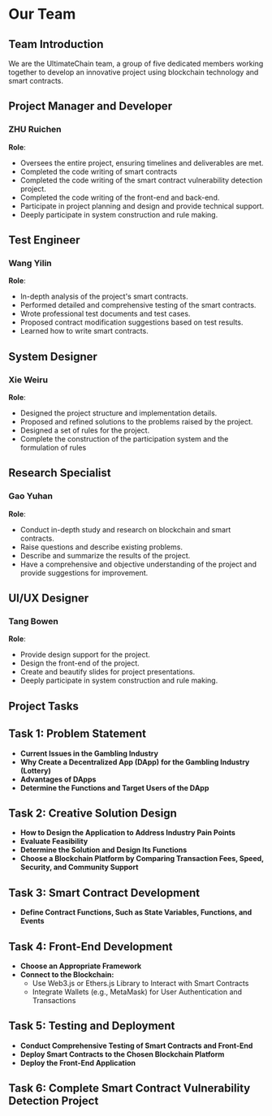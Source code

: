 # Our Team


## Team Introduction

We are the UltimateChain team, a group of five dedicated members working together to develop an innovative project using blockchain technology and smart contracts.

## Project Manager and Developer

### ZHU Ruichen

**Role**:

- Oversees the entire project, ensuring timelines and deliverables are met.
- Completed the code writing of smart contracts
- Completed the code writing of the smart contract vulnerability detection project.
- Completed the code writing of the front-end and back-end.
- Participate in project planning and design and provide technical support.
- Deeply participate in system construction and rule making.

## Test Engineer

### Wang Yilin

**Role**:
- In-depth analysis of the project's smart contracts.
- Performed detailed and comprehensive testing of the smart contracts.
- Wrote professional test documents and test cases.
- Proposed contract modification suggestions based on test results.
- Learned how to write smart contracts.

## System Designer

### Xie Weiru

**Role**:
- Designed the project structure and implementation details. 
- Proposed and refined solutions to the problems raised by the project.
- Designed a set of rules for the project.
- Complete the construction of the participation system and the formulation of rules

## Research Specialist

### Gao Yuhan

**Role**:
- Conduct in-depth study and research on blockchain and smart contracts.
- Raise questions and describe existing problems.
- Describe and summarize the results of the project.
- Have a comprehensive and objective understanding of the project and provide suggestions for improvement.


## UI/UX Designer

### Tang Bowen

**Role**:
- Provide design support for the project.
- Design the front-end of the project.
- Create and beautify slides for project presentations.
- Deeply participate in system construction and rule making.

## Project Tasks

## Task 1: Problem Statement

- **Current Issues in the Gambling Industry**
- **Why Create a Decentralized App (DApp) for the Gambling Industry (Lottery)**
- **Advantages of DApps**
- **Determine the Functions and Target Users of the DApp**

## Task 2: Creative Solution Design

- **How to Design the Application to Address Industry Pain Points**
- **Evaluate Feasibility**
- **Determine the Solution and Design Its Functions**
- **Choose a Blockchain Platform by Comparing Transaction Fees, Speed, Security, and Community Support**

## Task 3: Smart Contract Development

- **Define Contract Functions, Such as State Variables, Functions, and Events**

## Task 4: Front-End Development

- **Choose an Appropriate Framework**
- **Connect to the Blockchain:**
  - Use Web3.js or Ethers.js Library to Interact with Smart Contracts
  - Integrate Wallets (e.g., MetaMask) for User Authentication and Transactions

## Task 5: Testing and Deployment

- **Conduct Comprehensive Testing of Smart Contracts and Front-End**
- **Deploy Smart Contracts to the Chosen Blockchain Platform**
- **Deploy the Front-End Application**

## Task 6: Complete Smart Contract Vulnerability Detection Project